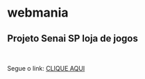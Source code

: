# webmania

## Projeto Senai SP loja de jogos

<br>

Segue o link: [CLIQUE AQUI](https://rafaelflorentinobarbosa.github.io/webmania/)

